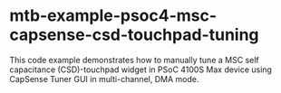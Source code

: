 # mtb-example-psoc4-msc-capsense-csd-touchpad-tuning
This code example demonstrates how to manually tune a MSC self capacitance (CSD)-touchpad widget in PSoC 4100S Max device using CapSense Tuner GUI in multi-channel, DMA mode.
